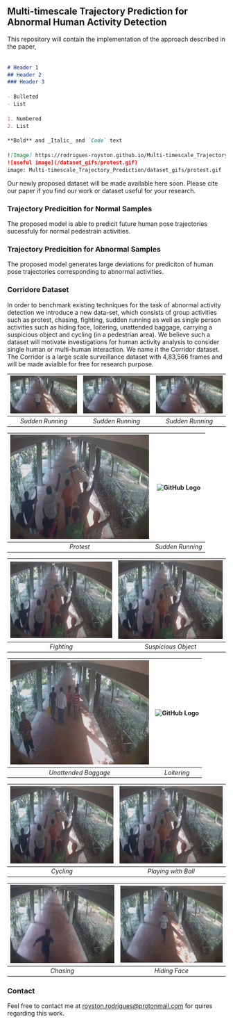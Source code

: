 ## Multi-timescale Trajectory Prediction for Abnormal Human Activity Detection
This repository will contain the implementation of the approach described in the paper, 
```markdown

# Header 1
## Header 2
### Header 3

- Bulleted
- List

1. Numbered
2. List

**Bold** and _Italic_ and `Code` text

![Image] https://rodrigues-royston.github.io/Multi-timescale_Trajectory_Prediction/dataset_gifs/protest.gif 
![useful image](/dataset_gifs/protest.gif)
image: Multi-timescale_Trajectory_Prediction/dataset_gifs/protest.gif
```



Our newly proposed dataset will be made available here soon. Please cite our paper if you find our work or dataset useful for your research.

### Trajectory Predicition for Normal Samples
The proposed model is able to predicit future human pose trajectories sucessfuly for normal pedestrain activities. 

### Trajectory Predicition for Abnormal Samples
The proposed model generates large deviations for prediciton of human pose trajectories corresponding to abnormal activities. 


### Corridore Dataset
In order to benchmark existing techniques for the task of abnormal activity detection we introduce a new data-set, which consists of group activities such as protest, chasing, fighting, sudden running as well as single person activities such as hiding face, loitering, unattended baggage, carrying a suspicious object and cycling (in a pedestrian area). We believe such a
dataset will motivate investigations for human activity analysis to consider single human or multi-human interaction. We name it the Corridor dataset. The Corridor is a large scale surveillance dataset with 4,83,566 frames and will be made avialble for free for research purpose.



|![GitHub Logo](/dataset_gifs/small_img.jpg) |![GitHub Logo](/dataset_gifs/small_img.jpg) |![GitHub Logo](/dataset_gifs/small_img.jpg) |
|:--:|:--:|:--:|
|*Sudden Running*|*Sudden Running*|*Sudden Running*|

|![GitHub Logo](/dataset_gifs/protest.gif) |![GitHub Logo](/dataset_gifs/sudden_running.gif) |
|:--:|:--:|
| *Protest* |*Sudden Running*|


|![GitHub Logo](/dataset_gifs/protest.gif) |![GitHub Logo](/dataset_gifs/protest.gif) |
|:--:|:--:|
| *Fighting* |*Suspicious Object*|


|![GitHub Logo](/dataset_gifs/unattended_baggage.gif) |![GitHub Logo](/dataset_gifs/loitering.gif) |
|:--:|:--:|
| *Unattended Baggage* |*Loitering*|


|![GitHub Logo](/dataset_gifs/protest.gif) |![GitHub Logo](/dataset_gifs/protest.gif) |
|:--:|:--:|
| *Cycling* |*Playing with Ball*|


|![GitHub Logo](/dataset_gifs/chasing.gif) |![GitHub Logo](/dataset_gifs/hiding.gif) |
|:--:|:--:|
| *Chasing* |*Hiding Face*|

### Contact

Feel free to contact me at royston.rodrigues@protonmail.com for quires regarding this work.
